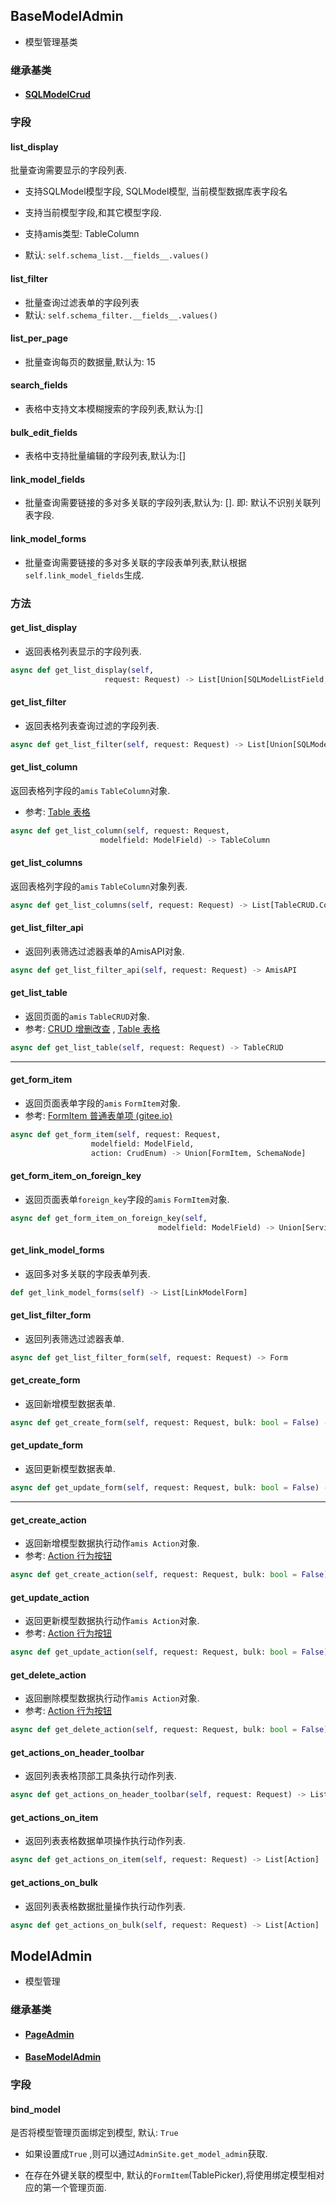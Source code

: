 ## BaseModelAdmin

- 模型管理基类

### 继承基类

- #### [SQLModelCrud](../../crud/SQLModelCrud)



### 字段

#### list_display

批量查询需要显示的字段列表.
- 支持SQLModel模型字段, SQLModel模型, 当前模型数据库表字段名
- 支持当前模型字段,和其它模型字段. 
- 支持amis类型:  TableColumn

- 默认: `self.schema_list.__fields__.values()`

#### list_filter

- 批量查询过滤表单的字段列表
- 默认: `self.schema_filter.__fields__.values()`

#### list_per_page

- 批量查询每页的数据量,默认为: 15

#### search_fields

- 表格中支持文本模糊搜索的字段列表,默认为:[]

#### bulk_edit_fields

- 表格中支持批量编辑的字段列表,默认为:[]

#### link_model_fields

- 批量查询需要链接的多对多关联的字段列表,默认为: []. 即: 默认不识别关联列表字段.

#### link_model_forms

- 批量查询需要链接的多对多关联的字段表单列表,默认根据`self.link_model_fields`生成.



### 方法


#### get_list_display

- 返回表格列表显示的字段列表.

```python
async def get_list_display(self, 
                     request: Request) -> List[Union[SQLModelListField, TableCRUD.Column]]
```

#### get_list_filter

- 返回表格列表查询过滤的字段列表.

```python
async def get_list_filter(self, request: Request) -> List[Union[SQLModelListField, FormItem]]
```


#### get_list_column

返回表格列字段的`amis` `TableColumn`对象.

- 参考: [Table 表格](https://baidu.gitee.io/amis/zh-CN/components/table#列配置属性表)

```python
async def get_list_column(self, request: Request, 
                    modelfield: ModelField) -> TableColumn
```

#### get_list_columns

返回表格列字段的`amis` `TableColumn`对象列表.

```python
async def get_list_columns(self, request: Request) -> List[TableCRUD.Column]
```

#### get_list_filter_api

- 返回列表筛选过滤器表单的AmisAPI对象.

```python
async def get_list_filter_api(self, request: Request) -> AmisAPI
```

#### get_list_table

- 返回页面的`amis` `TableCRUD`对象.
- 参考: [CRUD 增删改查](https://baidu.gitee.io/amis/zh-CN/components/crud) , [Table 表格](https://baidu.gitee.io/amis/zh-CN/components/table)

```python
async def get_list_table(self, request: Request) -> TableCRUD
```

---

#### get_form_item

- 返回页面表单字段的`amis` `FormItem`对象.
- 参考: [FormItem 普通表单项 (gitee.io)](https://baidu.gitee.io/amis/zh-CN/components/form/formitem)

```python
async def get_form_item(self, request: Request, 
                  modelfield: ModelField, 
                  action: CrudEnum) -> Union[FormItem, SchemaNode]
```


#### get_form_item_on_foreign_key

- 返回页面表单`foreign_key`字段的`amis` `FormItem`对象.

```python
async def get_form_item_on_foreign_key(self, 
                                 modelfield: ModelField) -> Union[Service, SchemaNode]
```

#### get_link_model_forms

- 返回多对多关联的字段表单列表.

```python
def get_link_model_forms(self) -> List[LinkModelForm]
```

#### get_list_filter_form

- 返回列表筛选过滤器表单.

```python
async def get_list_filter_form(self, request: Request) -> Form
```

#### get_create_form

- 返回新增模型数据表单.

```python
async def get_create_form(self, request: Request, bulk: bool = False) -> Form
```

#### get_update_form

- 返回更新模型数据表单.

```python
async def get_update_form(self, request: Request, bulk: bool = False) -> Form
```

---

#### get_create_action

- 返回新增模型数据执行动作`amis Action`对象.
- 参考: [Action 行为按钮](https://baidu.gitee.io/amis/zh-CN/components/action?page=1#弹框)

```python
async def get_create_action(self, request: Request, bulk: bool = False) -> Optional[Action]
```

#### get_update_action

- 返回更新模型数据执行动作`amis Action`对象.
- 参考: [Action 行为按钮](https://baidu.gitee.io/amis/zh-CN/components/action?page=1#弹框)

```python
async def get_update_action(self, request: Request, bulk: bool = False) -> Optional[Action]
```

#### get_delete_action

- 返回删除模型数据执行动作`amis Action`对象.
- 参考: [Action 行为按钮](https://baidu.gitee.io/amis/zh-CN/components/action?page=1#弹框)

```python
async def get_delete_action(self, request: Request, bulk: bool = False) -> Optional[Action]
```

#### get_actions_on_header_toolbar

- 返回列表表格顶部工具条执行动作列表.

```python
async def get_actions_on_header_toolbar(self, request: Request) -> List[Action]
```

#### get_actions_on_item

- 返回列表表格数据单项操作执行动作列表.

```python
async def get_actions_on_item(self, request: Request) -> List[Action]
```

#### get_actions_on_bulk

- 返回列表表格数据批量操作执行动作列表.

```python
async def get_actions_on_bulk(self, request: Request) -> List[Action]
```



## ModelAdmin

- 模型管理

### 继承基类

- #### [PageAdmin](../PageAdmin)

- #### [BaseModelAdmin](#BaseModelAdmin)

  


### 字段

#### bind_model

是否将模型管理页面绑定到模型, 默认: `True`

- 如果设置成`True` ,则可以通过`AdminSite.get_model_admin`获取.

- 在存在外键关联的模型中, 默认的`FormItem`(TablePicker),将使用绑定模型相对应的第一个管理页面.


